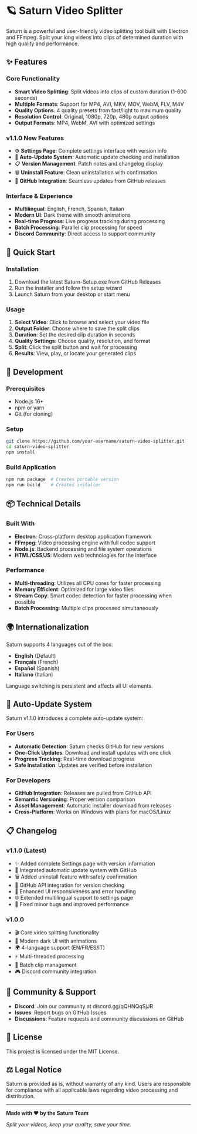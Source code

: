 # 🪐 Saturn Video Splitter

Saturn is a powerful and user-friendly video splitting tool built with Electron and FFmpeg. Split your long videos into clips of determined duration with high quality and performance.

## ✨ Features

### Core Functionality
- **Smart Video Splitting**: Split videos into clips of custom duration (1-600 seconds)
- **Multiple Formats**: Support for MP4, AVI, MKV, MOV, WebM, FLV, M4V
- **Quality Options**: 4 quality presets from fast/light to maximum quality
- **Resolution Control**: Original, 1080p, 720p, 480p output options
- **Output Formats**: MP4, WebM, AVI with optimized settings

### v1.1.0 New Features
- ⚙️ **Settings Page**: Complete settings interface with version info
- 🔄 **Auto-Update System**: Automatic update checking and installation
- 📋 **Version Management**: Patch notes and changelog display
- 🗑️ **Uninstall Feature**: Clean uninstallation with confirmation
- 📡 **GitHub Integration**: Seamless updates from GitHub releases

### Interface & Experience
- **Multilingual**: English, French, Spanish, Italian
- **Modern UI**: Dark theme with smooth animations
- **Real-time Progress**: Live progress tracking during processing
- **Batch Processing**: Parallel clip processing for speed
- **Discord Community**: Direct access to support community

## 🚀 Quick Start

### Installation
1. Download the latest Saturn-Setup.exe from GitHub Releases
2. Run the installer and follow the setup wizard
3. Launch Saturn from your desktop or start menu

### Usage
1. **Select Video**: Click to browse and select your video file
2. **Output Folder**: Choose where to save the split clips
3. **Duration**: Set the desired clip duration in seconds
4. **Quality Settings**: Choose quality, resolution, and format
5. **Split**: Click the split button and wait for processing
6. **Results**: View, play, or locate your generated clips

## 🔧 Development

### Prerequisites
- Node.js 16+
- npm or yarn
- Git (for cloning)

### Setup
```bash
git clone https://github.com/your-username/saturn-video-splitter.git
cd saturn-video-splitter
npm install
```

### Build Application
```bash
npm run package  # Creates portable version
npm run build    # Creates installer
```

## 📦 Technical Details

### Built With
- **Electron**: Cross-platform desktop application framework
- **FFmpeg**: Video processing engine with full codec support
- **Node.js**: Backend processing and file system operations
- **HTML/CSS/JS**: Modern web technologies for the interface

### Performance
- **Multi-threading**: Utilizes all CPU cores for faster processing
- **Memory Efficient**: Optimized for large video files
- **Stream Copy**: Smart codec detection for faster processing when possible
- **Batch Processing**: Multiple clips processed simultaneously

## 🌍 Internationalization

Saturn supports 4 languages out of the box:
- **English** (Default)
- **Français** (French)
- **Español** (Spanish)
- **Italiano** (Italian)

Language switching is persistent and affects all UI elements.

## 🔄 Auto-Update System

Saturn v1.1.0 introduces a complete auto-update system:

### For Users
- **Automatic Detection**: Saturn checks GitHub for new versions
- **One-Click Updates**: Download and install updates with one click
- **Progress Tracking**: Real-time download progress
- **Safe Installation**: Updates are verified before installation

### For Developers
- **GitHub Integration**: Releases are pulled from GitHub API
- **Semantic Versioning**: Proper version comparison
- **Asset Management**: Automatic installer download from releases
- **Cross-Platform**: Works on Windows with plans for macOS/Linux

## 📋 Changelog

### v1.1.0 (Latest)
- ✨ Added complete Settings page with version information
- 🔄 Integrated automatic update system with GitHub
- 🗑️ Added uninstall feature with safety confirmation
- 📡 GitHub API integration for version checking
- 🎯 Enhanced UI responsiveness and error handling
- 🌐 Extended multilingual support to settings page
- 🐛 Fixed minor bugs and improved performance

### v1.0.0
- 🎬 Core video splitting functionality
- 🎨 Modern dark UI with animations
- 🌍 4-language support (EN/FR/ES/IT)
- ⚡ Multi-threaded processing
- 📁 Batch clip management
- 🎮 Discord community integration

## 🤝 Community & Support

- **Discord**: Join our community at discord.gg/qQHNQqSjJR
- **Issues**: Report bugs on GitHub Issues
- **Discussions**: Feature requests and community discussions on GitHub

## 📄 License

This project is licensed under the MIT License.

## ⚖️ Legal Notice

Saturn is provided as is, without warranty of any kind. Users are responsible for compliance with all applicable laws regarding video processing and distribution.

---

**Made with ❤️ by the Saturn Team**

*Split your videos, keep your quality, save your time.*